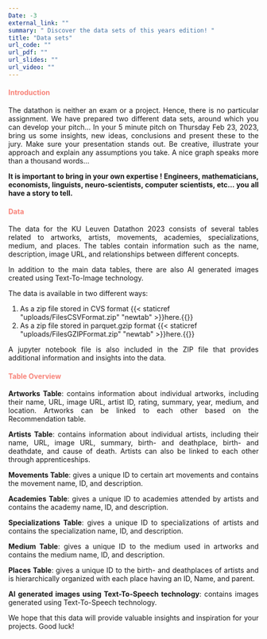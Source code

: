 ```yaml
---
Date: -3
external_link: ""
summary: " Discover the data sets of this years edition! "
title: "Data sets"
url_code: ""
url_pdf: ""
url_slides: ""
url_video: ""
---
```


<h4 style="color: #F88379">Introduction </h4>	


<p style='text-align: justify;'>
The datathon is neither an exam or a project. Hence, there is no particular assignment. We have prepared two different data sets, around which you can develop your pitch... In your 5 minute pitch on Thursday Feb 23, 2023, bring us some insights, new ideas, conclusions and present these to the jury. Make sure your presentation stands out. Be creative, illustrate your approach and explain any assumptions you take. A nice graph speaks more than a thousand words…  </p>

<p style='text-align: justify;'> <strong> It is important to bring in your own expertise ! Engineers, mathematicians, economists, linguists, neuro-scientists, computer scientists, etc... you all have a story to tell. </strong> </p>

<h4 style="color: #F88379">Data </h4>

<p style='text-align: justify;'> The data for the KU Leuven Datathon 2023 consists of several tables related to artworks, artists, movements, academies, specializations, medium, and places. The tables contain information such as the name, description, image URL, and relationships between different concepts.  </p>

<p style='text-align: justify;'> In addition to the main data tables, there are also AI generated images created using Text-To-Image technology. </p>

The data is available in two different ways:

1. As a zip file stored in CVS format {{< staticref "uploads/FilesCSVFormat.zip" "newtab" >}}here.{{</staticref>}}
2. As a zip file stored in parquet.gzip format {{< staticref "uploads/FilesGZIPFormat.zip" "newtab" >}}here.{{</staticref>}}


<p style='text-align: justify;'> A jupyter notebook file is also included in the ZIP file that provides additional information and insights into the data.</p>

<h4 style="color: #F88379">Table Overview</h4>

<p style='text-align: justify;'> <b>Artworks Table</b>: contains information about individual artworks, including their name, URL, image URL, artist ID, rating, summary, year, medium, and location. Artworks can be linked to each other based on the Recommendation table. </p>

<p style='text-align: justify;'> <b>Artists Table</b>: contains information about individual artists, including their name, URL, image URL, summary, birth- and deathplace, birth- and deathdate, and cause of death. Artists can also be linked to each other through apprenticeships. </p>

<p style='text-align: justify;'> <b>Movements Table</b>: gives a unique ID to certain art movements and contains the movement name, ID, and description. </p>

<p style='text-align: justify;'> <b>Academies Table</b>: gives a unique ID to academies attended by artists and contains the academy name, ID, and description. </p>

<p style='text-align: justify;'> <b>Specializations Table</b>: gives a unique ID to specializations of artists and contains the specialization name, ID, and description. </p>

<p style='text-align: justify;'> <b>Medium Table</b>: gives a unique ID to the medium used in artworks and contains the medium name, ID, and description. </p>

<p style='text-align: justify;'> <b>Places Table</b>: gives a unique ID to the birth- and deathplaces of artists and is hierarchically organized with each place having an ID, Name, and parent. </p>

<p style='text-align: justify;'> <b>AI generated images using Text-To-Speech technology</b>: contains images generated using Text-To-Speech technology. </p>

<p style='text-align: justify;'> We hope that this data will provide valuable insights and inspiration for your projects. Good luck! </p>

